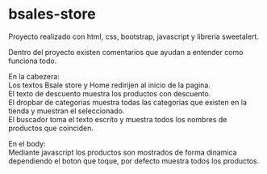 # bsales-store

Proyecto realizado con html, css, bootstrap, javascript y libreria sweetalert.  

Dentro del proyecto existen comentarios que ayudan a entender como funciona todo.  

En la cabezera:     
  Los textos Bsale store y Home redirijen al inicio de la pagina.  
  El texto de descuento muestra los productos con descuento.    
  El dropbar de categorias muestra todas las categorias que existen en la tienda y muestran el seleccionado.  
  El buscador toma el texto escrito y muestra todos los nombres de productos que coinciden.  
  
En el body:  
  Mediante javascript los productos son mostrados de forma dinamica dependiendo el boton que toque, por defecto muestra todos los productos.  


